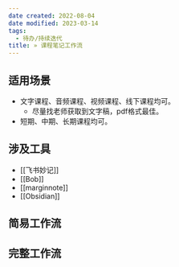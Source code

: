 ```yaml
---
date created: 2022-08-04
date modified: 2023-03-14
tags:
  - 待办/持续迭代
title: » 课程笔记工作流
---
```


## 适用场景

- 文字课程、音频课程、视频课程、线下课程均可。
	- 尽量找老师获取到文字稿，pdf格式最佳。
- 短期、中期、长期课程均可。

## 涉及工具

- [[飞书妙记]]
- [[Bob]]
- [[marginnote]]
- [[Obsidian]]

## 简易工作流

## 完整工作流
